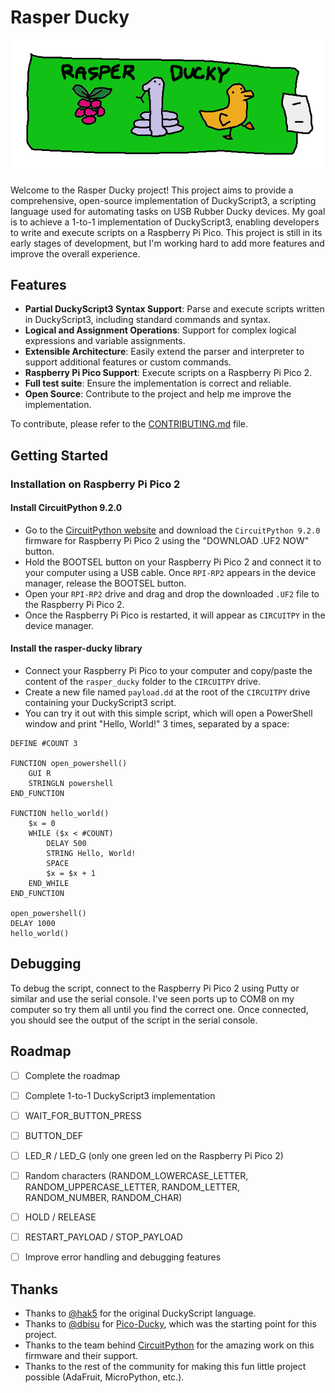# Rasper Ducky

![Rasper Ducky Logo](docs/img/rasper-ducky-logo.png)

Welcome to the Rasper Ducky project! This project aims to provide a comprehensive, open-source implementation of DuckyScript3, a scripting language used for automating tasks on USB Rubber Ducky devices. My goal is to achieve a 1-to-1 implementation of DuckyScript3, enabling developers to write and execute scripts on a Raspberry Pi Pico. This project is still in its early stages of development, but I'm working hard to add more features and improve the overall experience.

## Features

- **Partial DuckyScript3 Syntax Support**: Parse and execute scripts written in DuckyScript3, including standard commands and syntax.
- **Logical and Assignment Operations**: Support for complex logical expressions and variable assignments.
- **Extensible Architecture**: Easily extend the parser and interpreter to support additional features or custom commands.
- **Raspberry Pi Pico Support**: Execute scripts on a Raspberry Pi Pico 2.
- **Full test suite**: Ensure the implementation is correct and reliable.
- **Open Source**: Contribute to the project and help me improve the implementation.

To contribute, please refer to the [CONTRIBUTING.md](CONTRIBUTING.md) file.

## Getting Started

### Installation on Raspberry Pi Pico 2
#### Install CircuitPython 9.2.0
- Go to the [CircuitPython website](https://circuitpython.org/board/raspberry_pi_pico/) and download the `CircuitPython 9.2.0` firmware for Raspberry Pi Pico 2 using the "DOWNLOAD .UF2 NOW" button.
- Hold the BOOTSEL button on your Raspberry Pi Pico 2 and connect it to your computer using a USB cable. Once `RPI-RP2` appears in the device manager, release the BOOTSEL button.
- Open your `RPI-RP2` drive and drag and drop the downloaded `.UF2` file to the Raspberry Pi Pico 2.
- Once the Raspberry Pi Pico is restarted, it will appear as `CIRCUITPY` in the device manager.

#### Install the rasper-ducky library
- Connect your Raspberry Pi Pico to your computer and copy/paste the content of the `rasper_ducky` folder to the `CIRCUITPY` drive.
- Create a new file named `payload.dd` at the root of the `CIRCUITPY` drive containing your DuckyScript3 script.
- You can try it out with this simple script, which will open a PowerShell window and print "Hello, World!" 3 times, separated by a space:
```plaintext
DEFINE #COUNT 3

FUNCTION open_powershell()
	GUI R
	STRINGLN powershell
END_FUNCTION

FUNCTION hello_world()
	$x = 0
	WHILE ($x < #COUNT)
	    DELAY 500
		STRING Hello, World!
        SPACE
		$x = $x + 1
	END_WHILE
END_FUNCTION

open_powershell()
DELAY 1000
hello_world()
```

## Debugging

To debug the script, connect to the Raspberry Pi Pico 2 using Putty or similar and use the serial console. I've seen ports up to COM8 on my computer so try them all until you find the correct one.
Once connected, you should see the output of the script in the serial console.

## Roadmap

- [ ] Complete the roadmap
- [ ] Complete 1-to-1 DuckyScript3 implementation
 - [ ] WAIT_FOR_BUTTON_PRESS
 - [ ] BUTTON_DEF
 - [ ] LED_R / LED_G (only one green led on the Raspberry Pi Pico 2)
 - [ ] Random characters (RANDOM_LOWERCASE_LETTER, RANDOM_UPPERCASE_LETTER, RANDOM_LETTER, RANDOM_NUMBER, RANDOM_CHAR)
 - [ ] HOLD / RELEASE
 - [ ] RESTART_PAYLOAD / STOP_PAYLOAD
- [ ] Improve error handling and debugging features


## Thanks

- Thanks to [@hak5](https://github.com/hak5) for the original DuckyScript language.
- Thanks to [@dbisu](https://github.com/dbisu) for [Pico-Ducky](https://github.com/dbisu/pico-ducky), which was the starting point for this project.
- Thanks to the team behind [CircuitPython](https://github.com/adafruit/circuitpython) for the amazing work on this firmware and their support.
- Thanks to the rest of the community for making this fun little project possible (AdaFruit, MicroPython, etc.).
